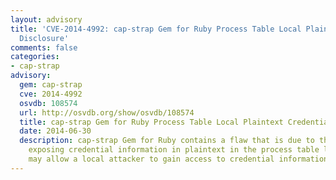 ```yaml
---
layout: advisory
title: 'CVE-2014-4992: cap-strap Gem for Ruby Process Table Local Plaintext Credential
  Disclosure'
comments: false
categories:
- cap-strap
advisory:
  gem: cap-strap
  cve: 2014-4992
  osvdb: 108574
  url: http://osvdb.org/show/osvdb/108574
  title: cap-strap Gem for Ruby Process Table Local Plaintext Credential Disclosure
  date: 2014-06-30
  description: cap-strap Gem for Ruby contains a flaw that is due to the application
    exposing credential information in plaintext in the process table listing. This
    may allow a local attacker to gain access to credential information.
---
```

